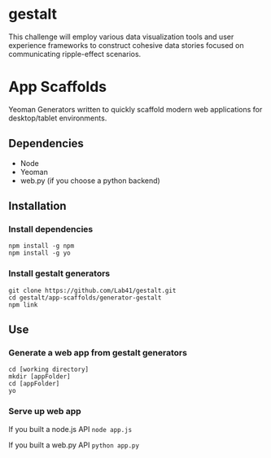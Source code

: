# gestalt
This challenge will employ various data visualization tools and user experience frameworks to construct cohesive data stories focused on communicating ripple-effect scenarios.

# App Scaffolds
Yeoman Generators written to quickly scaffold modern web applications for desktop/tablet environments.

## Dependencies
* Node
* Yeoman
* web.py (if you choose a python backend)

## Installation

### Install dependencies
```
npm install -g npm
npm install -g yo
```

### Install gestalt generators
```
git clone https://github.com/Lab41/gestalt.git
cd gestalt/app-scaffolds/generator-gestalt
npm link
```

## Use

### Generate a web app from gestalt generators
```
cd [working directory]
mkdir [appFolder]
cd [appFolder]
yo
```

### Serve up web app

If you built a node.js API
`node app.js`

If you built a web.py API
`python app.py`